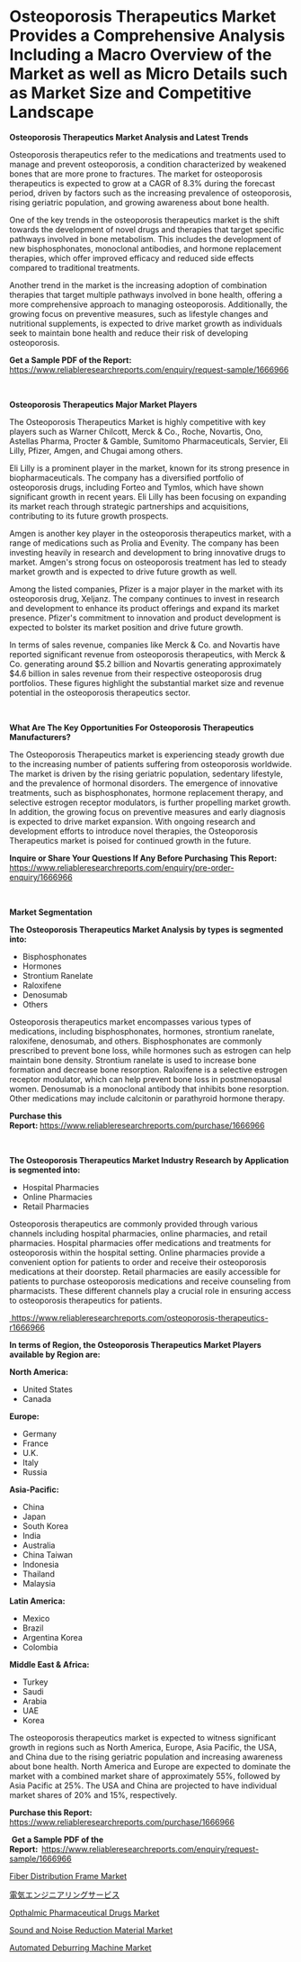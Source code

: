 <p><h1>Osteoporosis Therapeutics Market Provides a Comprehensive Analysis Including a Macro Overview of the Market as well as Micro Details such as Market Size and Competitive Landscape</h1></p><p><strong>Osteoporosis Therapeutics Market Analysis and Latest Trends</strong></p>
<p><p>Osteoporosis therapeutics refer to the medications and treatments used to manage and prevent osteoporosis, a condition characterized by weakened bones that are more prone to fractures. The market for osteoporosis therapeutics is expected to grow at a CAGR of 8.3% during the forecast period, driven by factors such as the increasing prevalence of osteoporosis, rising geriatric population, and growing awareness about bone health.</p><p>One of the key trends in the osteoporosis therapeutics market is the shift towards the development of novel drugs and therapies that target specific pathways involved in bone metabolism. This includes the development of new bisphosphonates, monoclonal antibodies, and hormone replacement therapies, which offer improved efficacy and reduced side effects compared to traditional treatments.</p><p>Another trend in the market is the increasing adoption of combination therapies that target multiple pathways involved in bone health, offering a more comprehensive approach to managing osteoporosis. Additionally, the growing focus on preventive measures, such as lifestyle changes and nutritional supplements, is expected to drive market growth as individuals seek to maintain bone health and reduce their risk of developing osteoporosis.</p></p>
<p><strong>Get a Sample PDF of the Report:&nbsp;</strong> <a href="https://www.reliableresearchreports.com/enquiry/request-sample/1666966">https://www.reliableresearchreports.com/enquiry/request-sample/1666966</a></p>
<p>&nbsp;</p>
<p><strong>Osteoporosis Therapeutics Major Market Players</strong></p>
<p><p>The Osteoporosis Therapeutics Market is highly competitive with key players such as Warner Chilcott, Merck & Co., Roche, Novartis, Ono, Astellas Pharma, Procter & Gamble, Sumitomo Pharmaceuticals, Servier, Eli Lilly, Pfizer, Amgen, and Chugai among others.</p><p>Eli Lilly is a prominent player in the market, known for its strong presence in biopharmaceuticals. The company has a diversified portfolio of osteoporosis drugs, including Forteo and Tymlos, which have shown significant growth in recent years. Eli Lilly has been focusing on expanding its market reach through strategic partnerships and acquisitions, contributing to its future growth prospects.</p><p>Amgen is another key player in the osteoporosis therapeutics market, with a range of medications such as Prolia and Evenity. The company has been investing heavily in research and development to bring innovative drugs to market. Amgen's strong focus on osteoporosis treatment has led to steady market growth and is expected to drive future growth as well.</p><p>Among the listed companies, Pfizer is a major player in the market with its osteoporosis drug, Xeljanz. The company continues to invest in research and development to enhance its product offerings and expand its market presence. Pfizer's commitment to innovation and product development is expected to bolster its market position and drive future growth.</p><p>In terms of sales revenue, companies like Merck & Co. and Novartis have reported significant revenue from osteoporosis therapeutics, with Merck & Co. generating around $5.2 billion and Novartis generating approximately $4.6 billion in sales revenue from their respective osteoporosis drug portfolios. These figures highlight the substantial market size and revenue potential in the osteoporosis therapeutics sector.</p></p>
<p>&nbsp;</p>
<p><strong>What Are The Key Opportunities For Osteoporosis Therapeutics Manufacturers?</strong></p>
<p><p>The Osteoporosis Therapeutics market is experiencing steady growth due to the increasing number of patients suffering from osteoporosis worldwide. The market is driven by the rising geriatric population, sedentary lifestyle, and the prevalence of hormonal disorders. The emergence of innovative treatments, such as bisphosphonates, hormone replacement therapy, and selective estrogen receptor modulators, is further propelling market growth. In addition, the growing focus on preventive measures and early diagnosis is expected to drive market expansion. With ongoing research and development efforts to introduce novel therapies, the Osteoporosis Therapeutics market is poised for continued growth in the future.</p></p>
<p><strong>Inquire or Share Your Questions If Any Before Purchasing This Report:</strong> <a href="https://www.reliableresearchreports.com/enquiry/pre-order-enquiry/1666966">https://www.reliableresearchreports.com/enquiry/pre-order-enquiry/1666966</a></p>
<p>&nbsp;</p>
<p><strong>Market Segmentation</strong></p>
<p><strong>The Osteoporosis Therapeutics Market Analysis by types is segmented into:</strong></p>
<p><ul><li>Bisphosphonates</li><li>Hormones</li><li>Strontium Ranelate</li><li>Raloxifene</li><li>Denosumab</li><li>Others</li></ul></p>
<p><p>Osteoporosis therapeutics market encompasses various types of medications, including bisphosphonates, hormones, strontium ranelate, raloxifene, denosumab, and others. Bisphosphonates are commonly prescribed to prevent bone loss, while hormones such as estrogen can help maintain bone density. Strontium ranelate is used to increase bone formation and decrease bone resorption. Raloxifene is a selective estrogen receptor modulator, which can help prevent bone loss in postmenopausal women. Denosumab is a monoclonal antibody that inhibits bone resorption. Other medications may include calcitonin or parathyroid hormone therapy.</p></p>
<p><strong>Purchase this Report:&nbsp;</strong><a href="https://www.reliableresearchreports.com/purchase/1666966">https://www.reliableresearchreports.com/purchase/1666966</a></p>
<p>&nbsp;</p>
<p><strong>The Osteoporosis Therapeutics Market Industry Research by Application is segmented into:</strong></p>
<p><ul><li>Hospital Pharmacies</li><li>Online Pharmacies</li><li>Retail Pharmacies</li></ul></p>
<p><p>Osteoporosis therapeutics are commonly provided through various channels including hospital pharmacies, online pharmacies, and retail pharmacies. Hospital pharmacies offer medications and treatments for osteoporosis within the hospital setting. Online pharmacies provide a convenient option for patients to order and receive their osteoporosis medications at their doorstep. Retail pharmacies are easily accessible for patients to purchase osteoporosis medications and receive counseling from pharmacists. These different channels play a crucial role in ensuring access to osteoporosis therapeutics for patients.</p></p>
<p><a href="https://www.reliableresearchreports.com/osteoporosis-therapeutics-r1666966">&nbsp;https://www.reliableresearchreports.com/osteoporosis-therapeutics-r1666966</a></p>
<p><strong>In terms of Region, the Osteoporosis Therapeutics Market Players available by Region are:</strong></p>
<p>
    <p> <strong> North America: </strong>
        <ul>
            <li>United States</li>
            <li>Canada</li>
        </ul>
        </p> 
    <p> <strong> Europe: </strong>
        <ul>
            <li>Germany</li>
            <li>France</li>
            <li>U.K.</li>
            <li>Italy</li>
            <li>Russia</li>
        </ul>
        </p> 
    <p> <strong> Asia-Pacific: </strong>
        <ul>
            <li>China</li>
            <li>Japan</li>
            <li>South Korea</li>
            <li>India</li>
            <li>Australia</li>
            <li>China Taiwan</li>
            <li>Indonesia</li>
            <li>Thailand</li>
            <li>Malaysia</li>
        </ul>
        </p> 
    <p> <strong> Latin America: </strong>
        <ul>
            <li>Mexico</li>
            <li>Brazil</li>
            <li>Argentina Korea</li>
            <li>Colombia</li>
        </ul>
        </p> 
    <p> <strong> Middle East & Africa: </strong>
        <ul>
            <li>Turkey</li>
            <li>Saudi</li>
            <li>Arabia</li>
            <li>UAE</li>
            <li>Korea</li>
        </ul>
    </p>
    </p>
<p><p>The osteoporosis therapeutics market is expected to witness significant growth in regions such as North America, Europe, Asia Pacific, the USA, and China due to the rising geriatric population and increasing awareness about bone health. North America and Europe are expected to dominate the market with a combined market share of approximately 55%, followed by Asia Pacific at 25%. The USA and China are projected to have individual market shares of 20% and 15%, respectively.</p></p>
<p><strong>Purchase this Report: </strong><a href="https://www.reliableresearchreports.com/purchase/1666966">https://www.reliableresearchreports.com/purchase/1666966</a></p>
<p>&nbsp;<strong>Get a Sample PDF of the Report:&nbsp;&nbsp;</strong><a href="https://www.reliableresearchreports.com/enquiry/request-sample/1666966">https://www.reliableresearchreports.com/enquiry/request-sample/1666966</a></p>
<p><strong></strong></p>
<p><p><a href="https://www.linkedin.com/pulse/fiber-distribution-frame-market-competitive-analysis-pv6fe">Fiber Distribution Frame Market</a></p><p><a href="https://github.com/ReyesKohler20231/Market-Research-Report-List-1/blob/main/175158656932.md">電気エンジニアリングサービス</a></p><p><a href="https://github.com/RebekaAnderson14/Market-Research-Report-List-1/blob/main/opthalmic-pharmaceutical-drugs-market.md">Opthalmic Pharmaceutical Drugs Market</a></p><p><a href="https://issuu.com/reportprime-2/docs/sound-and-noise-reduction-material-market-size-203">Sound and Noise Reduction Material Market</a></p><p><a href="https://www.linkedin.com/pulse/automated-deburring-machine-market-comprehensive-assessment-type-55ffc">Automated Deburring Machine Market</a></p></p>